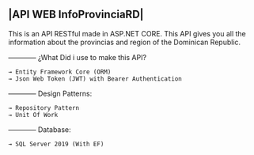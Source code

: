 
##  |API WEB InfoProvinciaRD|  

This is an API RESTful made in ASP.NET CORE. This API gives you all the information about the provincias and
region of the Dominican Republic.


———— ¿What Did i use to make this API?
	
	→ Entity Framework Core (ORM)
	→ Json Web Token (JWT) with Bearer Authentication
	

———— Design Patterns:

	→ Repository Pattern
	→ Unit Of Work


———— Database:

	→ SQL Server 2019 (With EF)
